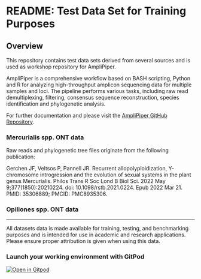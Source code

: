 # README: Test Data Set for Training Purposes

## Overview

This repository contains test data sets derived from several sources and is used as workshop repository for AmpliPiper.

AmpliPiper is a comprehensive workflow based on BASH scripting, Python and R for analyzing high-throughput amplicon sequencing data for multiple samples and loci. The pipeline performs various tasks, including raw read demultiplexing, filtering, consensus sequence reconstruction, species identification and phylogenetic analysis.

For further documentation and please visit the [AmpliPiper GitHub Repository](https://github.com/nhmvienna/AmpliPiper).

### Mercurialis spp. ONT data

Raw reads and phylogenetic tree files originate from the following publication:

Gerchen JF, Veltsos P, Pannell JR. Recurrent allopolyploidization, Y-chromosome introgression and the evolution of sexual systems in the plant genus Mercurialis. Philos Trans R Soc Lond B Biol Sci. 2022 May 9;377(1850):20210224. doi: 10.1098/rstb.2021.0224. Epub 2022 Mar 21. PMID: 35306889; PMCID: PMC8935306.

### Opiliones spp. ONT data


___

All datasets data is made available for training, testing, and benchmarking purposes and is intended for use in academic and research applications. Please ensure proper attribution is given when using this data.

### Launch your working environment with GitPod

[![Open in Gitpod](https://gitpod.io/button/open-in-gitpod.svg)](https://gitpod.io/#https://github.com/nhmvienna/AmpliPiper_Workshop_2024)
